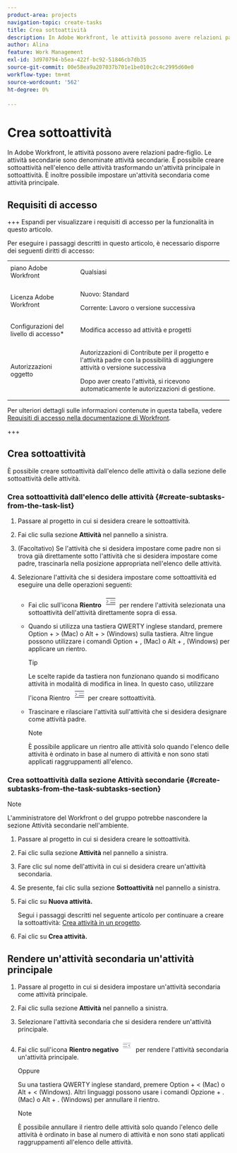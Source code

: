 ```yaml
---
product-area: projects
navigation-topic: create-tasks
title: Crea sottoattività
description: In Adobe Workfront, le attività possono avere relazioni padre-figlio. Le attività secondarie sono denominate attività secondarie. È possibile creare sottoattività nell'elenco delle attività trasformando un'attività principale in sottoattività. È inoltre possibile impostare un'attività secondaria come attività principale.
author: Alina
feature: Work Management
exl-id: 3d970794-b5ea-422f-bc92-51846cb7db35
source-git-commit: 00e58ea9a207037b701e1be010c2c4c2995d60e0
workflow-type: tm+mt
source-wordcount: '562'
ht-degree: 0%

---
```


# Crea sottoattività

<!-- Audited: 01/2025 -->

In Adobe Workfront, le attività possono avere relazioni padre-figlio. Le attività secondarie sono denominate attività secondarie. È possibile creare sottoattività nell&#39;elenco delle attività trasformando un&#39;attività principale in sottoattività. È inoltre possibile impostare un&#39;attività secondaria come attività principale.

## Requisiti di accesso

+++ Espandi per visualizzare i requisiti di accesso per la funzionalità in questo articolo.

Per eseguire i passaggi descritti in questo articolo, è necessario disporre dei seguenti diritti di accesso:

<table style="table-layout:auto"> 
 <col> 
 <col> 
 <tbody> 
  <tr> 
   <td role="rowheader">piano Adobe Workfront</td> 
   <td> <p>Qualsiasi</p> </td> 
  </tr> 
  <tr> 
   <td role="rowheader">Licenza Adobe Workfront</td> 
   <td> 
   <p>Nuovo: Standard</p>
   <p>Corrente: Lavoro o versione successiva</p> </td> 
  </tr> 
  <tr> 
   <td role="rowheader">Configurazioni del livello di accesso*</td> 
   <td> <p>Modifica accesso ad attività e progetti</p>  </td> 
  </tr> 
  <tr> 
   <td role="rowheader">Autorizzazioni oggetto</td> 
   <td> <p>Autorizzazioni di Contribute per il progetto e l'attività padre con la possibilità di aggiungere attività o versione successiva</p> <p>Dopo aver creato l'attività, si ricevono automaticamente le autorizzazioni di gestione.</p>  </td> 
  </tr> 
 </tbody> 
</table>

Per ulteriori dettagli sulle informazioni contenute in questa tabella, vedere [Requisiti di accesso nella documentazione di Workfront](/help/quicksilver/administration-and-setup/add-users/access-levels-and-object-permissions/access-level-requirements-in-documentation.md).

+++

## Crea sottoattività

È possibile creare sottoattività dall&#39;elenco delle attività o dalla sezione delle sottoattività delle attività.

### Crea sottoattività dall&#39;elenco delle attività {#create-subtasks-from-the-task-list}

1. Passare al progetto in cui si desidera creare le sottoattività.
1. Fai clic sulla sezione **Attività** nel pannello a sinistra.
1. (Facoltativo) Se l&#39;attività che si desidera impostare come padre non si trova già direttamente sotto l&#39;attività che si desidera impostare come padre, trascinarla nella posizione appropriata nell&#39;elenco delle attività.
1. Selezionare l&#39;attività che si desidera impostare come sottoattività ed eseguire una delle operazioni seguenti:

   * Fai clic sull&#39;icona **Rientro** ![](assets/indent-icon-nwe-33x29.png) per rendere l&#39;attività selezionata una sottoattività dell&#39;attività direttamente sopra di essa.
   * Quando si utilizza una tastiera QWERTY inglese standard, premere Option + > (Mac) o Alt + > (Windows) sulla tastiera. Altre lingue possono utilizzare i comandi Option + , (Mac) o Alt + , (Windows) per applicare un rientro.

     >[!TIP]
     >
     >Le scelte rapide da tastiera non funzionano quando si modificano attività in modalità di modifica in linea. In questo caso, utilizzare l&#39;icona Rientro ![](assets/indent-icon-nwe-33x29.png) per creare sottoattività.

   * Trascinare e rilasciare l&#39;attività sull&#39;attività che si desidera designare come attività padre.

     >[!NOTE]
     >
     >È possibile applicare un rientro alle attività solo quando l&#39;elenco delle attività è ordinato in base al numero di attività e non sono stati applicati raggruppamenti all&#39;elenco.

### Crea sottoattività dalla sezione Attività secondarie {#create-subtasks-from-the-task-subtasks-section}

>[!NOTE]
>
>L&#39;amministratore del Workfront o del gruppo potrebbe nascondere la sezione Attività secondarie nell&#39;ambiente.

1. Passare al progetto in cui si desidera creare le sottoattività.
1. Fai clic sulla sezione **Attività** nel pannello a sinistra.
1. Fare clic sul nome dell&#39;attività in cui si desidera creare un&#39;attività secondaria.
1. Se presente, fai clic sulla sezione **Sottoattività** nel pannello a sinistra.
1. Fai clic su **Nuova attività.**

   Segui i passaggi descritti nel seguente articolo per continuare a creare la sottoattività: [Crea attività in un progetto](../../../manage-work/tasks/create-tasks/create-tasks-in-project.md).

1. Fai clic su **Crea attività.**

## Rendere un&#39;attività secondaria un&#39;attività principale

1. Passare al progetto in cui si desidera impostare un&#39;attività secondaria come attività principale.
1. Fai clic sulla sezione **Attività** nel pannello a sinistra.
1. Selezionare l&#39;attività secondaria che si desidera rendere un&#39;attività principale.
1. Fai clic sull&#39;icona **Rientro negativo** ![](assets/outdent-icon-nwe-31x29.png) per rendere l&#39;attività secondaria un&#39;attività principale.

   Oppure

   Su una tastiera QWERTY inglese standard, premere Option + &lt; (Mac) o Alt + &lt; (Windows). Altri linguaggi possono usare i comandi Opzione + . (Mac) o Alt + . (Windows) per annullare il rientro.

   >[!NOTE]
   >
   >È possibile annullare il rientro delle attività solo quando l&#39;elenco delle attività è ordinato in base al numero di attività e non sono stati applicati raggruppamenti all&#39;elenco delle attività.

